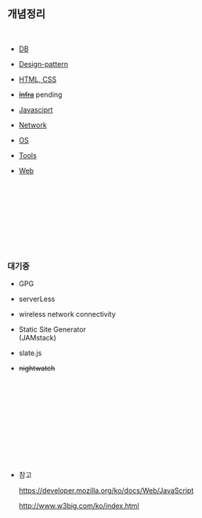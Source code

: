## 개념정리

<br>

- [DB](./DB/)

- [Design-pattern](./DesignPattern/)

- [HTML, CSS](./HTML-CSS/)

- ~~[Infra](./Infra/)~~ pending

- [Javasciprt](./Javascript/)

- [Network](./Network/)

- [OS](./OS/)

- [Tools](./Tools/)

- [Web](./Web/)

<br>
<br>
<br>
<br>
<br>
<br>
<br>
<br>

### **대기중**

- GPG

- serverLess

- wireless network connectivity

- Static Site Generator  
  (JAMstack)

- slate.js

- ~~nightwatch~~

<br>
<br>
<br>
<br>
<br>
<br>
<br>
<br>
<br>
<br>

- 참고

  https://developer.mozilla.org/ko/docs/Web/JavaScript

  http://www.w3big.com/ko/index.html
